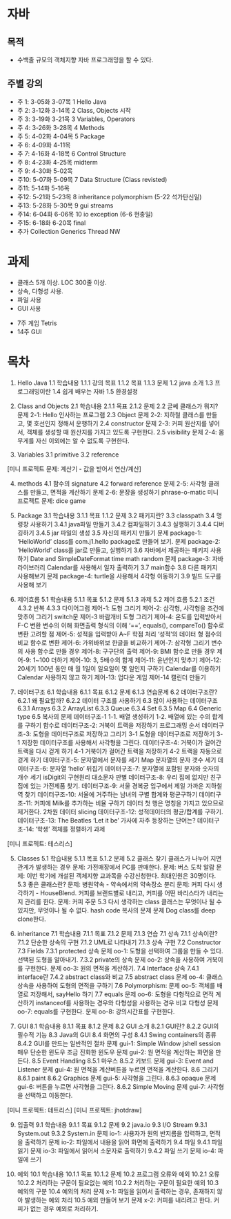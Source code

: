 # 자바

## 목적

* 수백줄 규모의 객체지향 자바 프로그래밍을 할 수 있다.

## 주별 강의

* 주 1:  3-05화  3-07목 1 Hello Java
* 주 2:  3-12화  3-14목 2 Class, Objects 시작
* 주 3:  3-19화  3-21목 3 Variables, Operators
* 주 4:  3-26화  3-28목 4 Methods
* 주 5:  4-02화  4-04목 5 Package 
* 주 6:  4-09화  4-11목
* 주 7:  4-16화  4-18목 6 Control Structure
* 주 8:  4-23화  4-25목 midterm
* 주 9:  4-30화  5-02목 
* 주10:  5-07화  5-09목 7 Data Structure (Class revisted)
* 주11:  5-14화  5-16목 
* 주12:  5-21화  5-23목 8 inheritance polymorphism (5-22 석가탄신일)
* 주13:  5-28화  5-30목 9 gui streams
* 주14:  6-04화  6-06목 10 io exception (6-6 현충일)
* 주15:  6-18화  6-20목 final
* 추가 Collection Generics Thread NW

# 과제
* 클래스 5개 이상. LOC 300줄 이상.
* 상속, 다형성 사용.
* 파일 사용
* GUI 사용
- 7주 게임 Tetris
- 14주 GUI

# 목차
1. Hello Java
1.1 학습내용
1.1.1 강의 목표
1.1.2 목표
1.1.3 문제
1.2 java 소개
1.3 프로그래밍이란
1.4 쉽게 배우는 자바
1.5 환경설정


2. Class and Objects
2.1 학습내용
2.1.1 목표
2.1.2 문제
2.2 글쎄 클래스가 뭐지?
문제 2-1: Hello 인사하는 프로그램
2.3 Object
문제 2-2: 지하철 클래스를 만들고, 몇 호선인지 정해서 운행하기
2.4 constructor
문제 2-3: 커피 원산지를 넣어서, 객체를 생성할 때 원산지를 가지고 있도록 구현한다.
2.5 visibility
문제 2-4: 몸무게를 자신 이외에는 알 수 없도록 구현한다.

3. Variables
3.1 primitive
3.2 reference

[미니 프로젝트 문제: 계산기 - 값을 받어서 연산/계산]

4. methods
4.1 함수의 signature
4.2 forward reference
문제 2-5: 사각형 클래스를 만들고, 면적을 계산하기
문제 2-6: 문장을 생성하기 phrase-o-matic
미니 프로젝트 문제: dice game

3. Package
3.1 학습내용
3.1.1 목표
1.1.2 문제
3.2 패키지란?
3.3 classpath
3.4 명령창 사용하기
3.4.1 java파일 만들기
3.4.2 컴파일하기
3.4.3 실행하기
3.4.4 디버깅하기
3.4.5 jar 파일의 생성
3.5 자신의 패키지 만들기
문제 package-1: ‘HelloWorld’ class를 com.j1.hello package로 만들어 보기.
문제 package-2: ‘HelloWorld’ class를 jar로 만들고, 실행하기
3.6 자바에서 제공하는 패키지 사용하기
Date and SimpleDateFormat
time
math
random
문제 package-3: 자바 라이브러리 Calendar를 사용해서 일자 출력하기
3.7 main함수
3.8 다른 패키지 사용해보기
문제 package-4: turtle을 사용해서 4각형 이동하기
3.9 빌드 도구를 사용해 보기

5. 제어흐름
5.1 학습내용
5.1.1 목표
5.1.2 문제
5.1.3 과제
5.2 제어 흐름
5.2.1 조건
4.3.2 반복
4.3.3 다이어그램
제어-1: 도형 그리기
제어-2: 삼각형, 사각형을 조건에 맞추어 그리기
switch문
제어-3 바람개비 도형 그리기
제어-4: 온도를 입력받아서 F-C 변환
변수의 이해
화면출력 형식의 이해
‘==’, equals(), compareTo()
함수로 변환
고려할 점
제어-5: 성적을 입력받아 A~F 학점 처리
‘성적’의 데이터 형
점수의 비교
함수로 변환
제어-6: 가위바위보
한글을 비교하기
제어-7: 삼각형 그리기
변수의 사용
함수로 만들 경우
제어-8: 구구단의 출력
제어-9: BMI
함수로 만들 경우
제어-9: 1~100 더하기
제어-10: 3, 5배수의 합계
제어-11: 윤년인지 맞추기
제어-12: 20세기 100년 동안 매 월 1일이 일요일이 몇 일인지 구하기
Calendar를 이용하기
Calendar 사용하지 않고 하기
제어-13: 업다운 게임
제어-14 캘린더 만들기

6. 데이터구조
6.1 학습내용
6.1.1 목표
6.1.2 문제
6.1.3 연습문제
6.2 데이터구조란?
6.2.1 왜 필요할까?
6.2.2 데이터 구조를 사용하기
6.3 많이 사용하는 데이터구조
6.3.1 Arrays
6.3.2 ArrayList
6.3.3 Queue
6.3.4 Set
6.3.5 Map
6.4 Generic type
6.5 복사의 문제
데이터구조-1
1-1. 배열 생성하기
1-2. 배열에 있는 수의 합계를 구하기
함수로
데이터구조-2: 거북이 트랙을 저장하기
프로그래밍 순서
데이터구조-3: 도형을 데이터구조로 저장하고 그리기
3-1 도형을 데이터구조로 저장하기
3-1 저장한 데이터구조를 사용해서 사각형을 그린다.
데이터구조-4: 거북이가 걸어간 트랙을 다시 걷게 하기
4-1 거북이가 걸어간 트랙을 저장하기
4-2 트랙을 자동으로 걷게 하기
데이터구조-5: 문자열에서 문자를 세기
Map
문자열의 문자 갯수 세기
데이터구조-6: 문자열 ‘hello’ 뒤집기
데이터구조-7: 문자열에 포함된 문자와 숫자의 개수 세기
isDigit의 구현원리
대소문자 판별
데이터구조-8: 우리 집에 없지만 친구집에 있는 가전제품 찾기.
데이터구조-9: 서울 경복궁 입구에서 제일 가까운 지하철 역 찾기
데이터구조-10: 서울에 거주하는 남녀의 구별 합계와 평균구하기
데이터구조-11: 커피에 Milk를 추가하는 비율 구하기
데이터 첫 행은 명칭을 가지고 있으므로 제거한다.
2차원 데이터 slicing
데이터구조-12: 성적데이터의 평균/합계를 구하기.
데이터구조-13: The Beatles ‘Let it be’ 가사에 자주 등장하는 단어는?
데이터구조-14: ‘학생’ 객체를 정렬하기
과제

[미니 프로젝트: 테스리스]

5. Classes
5.1 학습내용
5.1.1 목표
5.1.2 문제
5.2 클래스 찾기
클래스가 나누어 지면 관계가 발생하는 경우
문제: 가전매장에서 PC를 판매한다.
문제: 버스 도착 알람
문제: 이번 학기에 개설된 객체지향 교과목을 수강신청한다. 최대인원은 30명이다.
5.3 좋은 클래스란?
문제: 병원약속 - 약속에서의 약속장소 분리
문제: 커피 다시 생각하기 - HouseBlend. 커피를 브랜드별로 내리고, 커피를 어떤 바리스타가 내리는지 관리를 한다.
문제: 커피 주문
5.3 다시 생각하는 class
클래스는 무엇이나 될 수 있지만, 무엇이나 될 수 없다.
hash code
복사의 문제
문제 Dog class를 deep clone한다.


7. inheritance
7.1 학습내용
7.1.1 목표
7.1.2 문제
7.1.3 연습
7.1 상속
7.1.1 상속이란?
7.1.2 단순한 상속의 구현
7.1.2 UML로 나타내기
7.1.3 상속 구현
7.2 Constructor
7.3 Fields
7.3.1 protected 상속
문제 oo-1: 도형을 선택하여 그룹을 만들 수 있다. 선택된 도형을 알아내기.
7.3.2 private의 상속
문제 oo-2: 상속을 사용하여 거북이를 구현한다.
문제 oo-3: 원의 면적을 계산하기.
7.4 Interface 상속
7.4.1 interface란
7.4.2 abstract class와 비교
7.5 abstract class
문제 oo-4: 클래스 상속을 사용하여 도형의 면적을 구하기
7.6 Polymorphism:
문제 oo-5: 객체를 배열로 저장해서, sayHello 하기
7.7 equals
문제 oo-6: 도형을 다형적으로 면적 계산하기
instanceof를 사용하는 경우와 다형성을 사용하는 경우 비교
다형성
문제 oo-7: equals를 구현한다.
문제 oo-8: 강의시간표를 구현한다.



8. GUI
8.1 학습내용
8.1.1 목표
8.1.2 문제
8.2 GUI 소개
8.2.1 GUI란?
8.2.2 GUI의 필수적 기능
8.3 Java의 GUI
8.4 화면의 구성
8.4.1 Swing containers의 종류
8.4.2 GUI를 만드는 일반적인 절차
문제 gui-1: Simple Window
jshell session
매우 단순한 윈도우
조금 진화한 윈도우
문제 gui-2: 원 면적을 계산하는 화면을 만든다.
8.5 Event Handling
8.5.1 마우스
8.5.2 키보드
문제 gui-3: Event and Listener
문제 gui-4: 원 면적을 계산버튼을 누르면 면적을 계산한다.
8.6 그리기
8.6.1 paint
8.6.2 Graphics
문제 gui-5: 사각형을 그린다.
8.6.3 opaque
문제 gui-6: 버튼을 누르면 사각형을 그린다.
8.6.2 Simple Moving
문제 gui-7: 사각형을 선택하고 이동한다.


[미니 프로젝트: 테트리스]
[미니 프로젝트: jhotdraw]


9. 입출력
9.1 학습내용
9.1.1 목표
9.1.2 문제
9.2 java.io
9.3 I/O Stream
9.3.1 System.out
9.3.2 System.in
문제 io-1: 사용자가 원의 반지름을 입력하고, 면적을 출력하기
문제 io-2: 파일에서 내용을 읽어 화면에 출력하기
9.4 파일
9.4.1 파일 읽기
문제 io-3: 파일에서 읽어서 소문자로 출력하기
9.4.2 파일 쓰기
문제 io-4: 파일에 쓰기

10. 예외
10.1 학습내용
10.1.1 목표
10.1.2 문제
10.2 프로그램 오류와 예외
10.2.1 오류
10.2.2 처리하는 구문이 필요없는 예외
10.2.2 처리하는 구문이 필요한 예외
10.3 예외의 구분
10.4 예외의 처리
문제 x-1: 파일을 읽어서 출력하는 경우, 존재하지 않아 발생하는 예외 처리
10.5 예외 만들어 보기
문제 x-2: 커피를 내리려고 한다. 커피가 없는 경우 예외로 처리하기.


